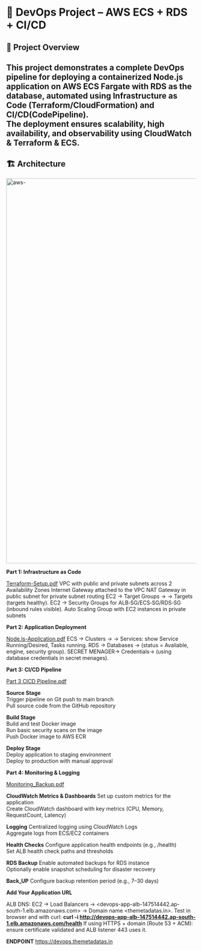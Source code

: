 # 🚀 DevOps Project – AWS ECS + RDS + CI/CD

## 📌 Project Overview
This project demonstrates a complete DevOps pipeline for deploying a containerized Node.js application on **AWS ECS Fargate** with **RDS** as the database, automated using Infrastructure as Code (Terraform/CloudFormation) and **CI/CD(CodePipeline)**.  
The deployment ensures scalability, high availability, and observability using **CloudWatch** & **Terraform** & **ECS**.
---

## 🏗️ Architecture
<img width="1536" height="1024" alt="aws-" src="https://github.com/user-attachments/assets/ade097df-252e-42de-8d2b-de8be7b7d737" />

**Part 1: Infrastructure as Code**

[Terraform-Setup.pdf](https://github.com/user-attachments/files/22144108/Terraform-Setup.pdf)
VPC with public and private subnets across 2 Availability Zones
Internet Gateway attached to the VPC
NAT Gateway in public subnet for private subnet routing
EC2 → Target Groups → → Targets (targets healthy).
EC2 → Security Groups for ALB‑SG/ECS‑SG/RDS‑SG (inbound rules visible).
Auto Scaling Group with EC2 instances in private subnets



**Part 2: Application Deployment**

[Node.ls-Application.pdf](https://github.com/user-attachments/files/22144146/Node.ls-Application.pdf)
ECS → Clusters → → Services: show Service Running/Desired, Tasks running.
RDS → Databases → (status = Available, engine, security group).
SECRET MENAGER-> Credentials-> (using database credentials in secret menages).



**Part 3: CI/CD Pipeline**
  
[Part 3 CICD Pipeline.pdf](https://github.com/user-attachments/files/22144300/Part.3.CICD.Pipeline.pdf)

 **Source Stage**  
 Trigger pipeline on Git push to main branch  
 Pull source code from the GitHub repository  

**Build Stage**  
 Build and test Docker image  
 Run basic security scans on the image  
 Push Docker image to AWS ECR  

 **Deploy Stage**  
 Deploy application to staging environment  
 Deploy to production with manual approval



**Part 4: Monitoring & Logging**

[Monitoring_Backup.pdf](https://github.com/user-attachments/files/22144354/Monitoring_Backup.pdf)

**CloudWatch Metrics & Dashboards**
 Set up custom metrics for the application  
 Create CloudWatch dashboard with key metrics (CPU, Memory, RequestCount, Latency)  

 **Logging**
 Centralized logging using CloudWatch Logs  
 Aggregate logs from ECS/EC2 containers  

 **Health Checks**
 Configure application health endpoints (e.g., /health)  
 Set ALB health check paths and thresholds  

 **RDS Backup**
 Enable automated backups for RDS instance  
 Optionally enable snapshot scheduling for disaster recovery

**Back_UP**
 Configure backup retention period (e.g., 7–30 days)  



**Add Your Application URL**

ALB DNS: EC2 → Load Balancers → <devops-app-alb-147514442.ap-south-1.elb.amazonaws.com> → Domain name <themetadatas.in>.
Test in browser and with curl:
**curl -i http://devops-app-alb-147514442.ap-south-1.elb.amazonaws.com/health**
If using HTTPS + domain (Route 53 + ACM): ensure certificate validated and ALB listener 443 uses it.

**ENDPOINT**
https://devops.themetadatas.in
